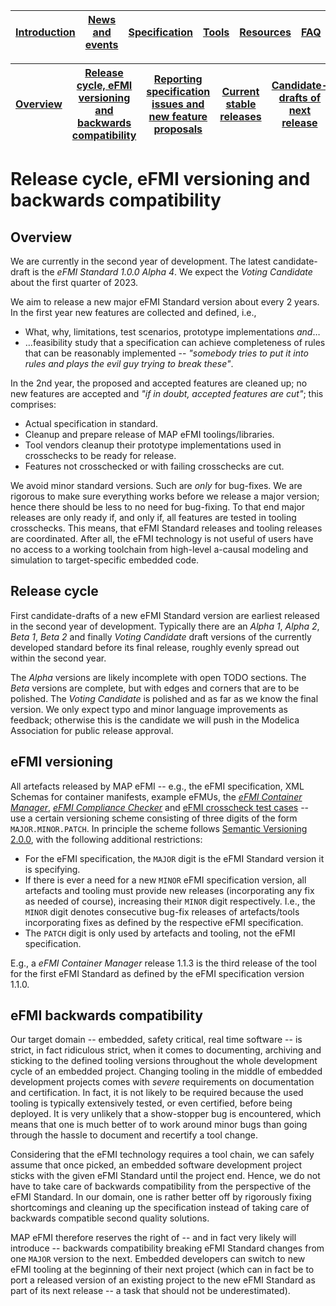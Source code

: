 | [Introduction](../Introduction/index.md) | [News and events](.../News-and-events/index.md) | [Specification](../Specification/index.md) | [Tools](../Tools/index.md) | [Resources](../Resources/index.md) | [FAQ](../FAQ/index.md) | [About](../About/index.md) |
| ---------------------------------------- | ----------------------------------------------- | ------------------------------------------ | -------------------------- | ---------------------------------- | ---------------------- | -------------------------- |

| [Overview](index.md) | [Release cycle, eFMI versioning and backwards compatibility](release-cycle.md) | [Reporting specification issues and new feature proposals](reporting-specification-issues-and-new-feature-proposals.md) | [Current stable releases](current-stable-releases.md) | [Candidate-drafts of next release](candidate-drafts-of-next-release.md) | [Old stable releases](old-stable-releases.md) |
| ----------------------- | ----------------------------------------------------------- | ------------------------------------------------------------ | ----------------------------------------------------- | ------------------------------------------------------------ | --------------------------------------------- |

# Release cycle, eFMI versioning and backwards compatibility

## Overview

We are currently in the second year of development. The latest candidate-draft is the _eFMI Standard 1.0.0 Alpha 4_. We expect the _Voting Candidate_ about the first quarter of 2023.

We aim to release a new major eFMI Standard version about every 2 years. In the first year new features are collected and defined, i.e.,

* What, why, limitations, test scenarios, prototype implementations *and*…
* …feasibility study that a specification can achieve completeness of rules that can be reasonably implemented -- _"somebody tries to put it into rules and plays the evil guy trying to break these"_.

In the 2nd year, the proposed and accepted features are cleaned up; no new features are accepted and _"if in doubt, accepted features are cut"_; this comprises:

* Actual specification in standard.
* Cleanup and prepare release of MAP eFMI toolings/libraries.
* Tool vendors cleanup their prototype implementations used in crosschecks to be ready for release.
* Features not crosschecked or with failing crosschecks are cut.

We avoid minor standard versions. Such are *only* for bug-fixes. We are rigorous to make sure everything works before we release a major version; hence there should be less to no need for bug-fixing. To that end major releases are only ready if, and only if, all features are tested in tooling crosschecks. This means, that eFMI Standard releases and tooling releases are coordinated. After all, the eFMI technology is not useful of users have no access to a working toolchain from high-level a-causal modeling and simulation to target-specific embedded code.

## Release cycle

First candidate-drafts of a new eFMI Standard version are earliest released in the second year of development. Typically there are an _Alpha 1_, _Alpha 2_, _Beta 1_, _Beta 2_ and finally _Voting Candidate_ draft versions of the currently developed standard before its final release, roughly evenly spread out within the second year.

The _Alpha_ versions are likely incomplete with open TODO sections. The _Beta_ versions are complete, but with edges and corners that are to be polished. The _Voting Candidate_ is polished and as far as we know the final version. We only expect typo and minor language improvements as feedback; otherwise this is the candidate we will push in the Modelica Association for public release approval.

## eFMI versioning

All artefacts released by MAP eFMI -- e.g., the eFMI specification, XML Schemas for container manifests, example eFMUs, the [_eFMI Container Manager_](https://github.com/modelica/efmi-containermanager), [_eFMI Compliance Checker_](https://github.com/modelica/efmi-compliancechecker) and [eFMI crosscheck test cases](https://github.com/modelica/efmi-testcases) -- use a certain versioning scheme consisting of three digits of the form `MAJOR.MINOR.PATCH`. In principle the scheme follows [Semantic Versioning 2.0.0](https://semver.org/), with the following additional restrictions:

* For the eFMI specification, the `MAJOR` digit is the eFMI Standard version it is specifying.
* If there is ever a need for a new `MINOR` eFMI specification version, all artefacts and tooling must provide new releases (incorporating any fix as needed of course), increasing their `MINOR` digit respectively. I.e., the `MINOR` digit denotes consecutive bug-fix releases of artefacts/tools incorporating fixes as defined by the respective eFMI specification.
* The `PATCH` digit is only used by artefacts and tooling, not the eFMI specification.

E.g., a _eFMI Container Manager_ release 1.1.3 is the third release of the tool for the first eFMI Standard as defined by the eFMI specification version 1.1.0.

## eFMI backwards compatibility

Our target domain -- embedded, safety critical, real time software -- is strict, in fact ridiculous strict, when it comes to documenting, archiving and sticking to the defined tooling versions throughout the whole development cycle of an embedded project. Changing tooling in the middle of embedded development projects comes with _severe_ requirements on documentation and certification. In fact, it is not likely to be required because the used tooling is typically extensively tested, or even certified, before being deployed. It is very unlikely that a show-stopper bug is encountered, which means that one is much better of to work around minor bugs than going through the hassle to document and recertify a tool change.

Considering that the eFMI technology requires a tool chain, we can safely assume that once picked, an embedded software development project sticks with the given eFMI Standard until the project end. Hence, we do not have to take care of backwards compatibility from the perspective of the eFMI Standard. In our domain, one is rather better off by rigorously fixing shortcomings and cleaning up the specification instead of taking care of backwards compatible second quality solutions.

MAP eFMI therefore reserves the right of -- and in fact very likely will introduce -- backwards compatibility breaking eFMI Standard changes from one `MAJOR` version to the next. Embedded developers can switch to new eFMI tooling at the beginning of their next project (which can in fact be to port a released version of an existing project to the new eFMI Standard as part of its next release -- a task that should not be underestimated).
